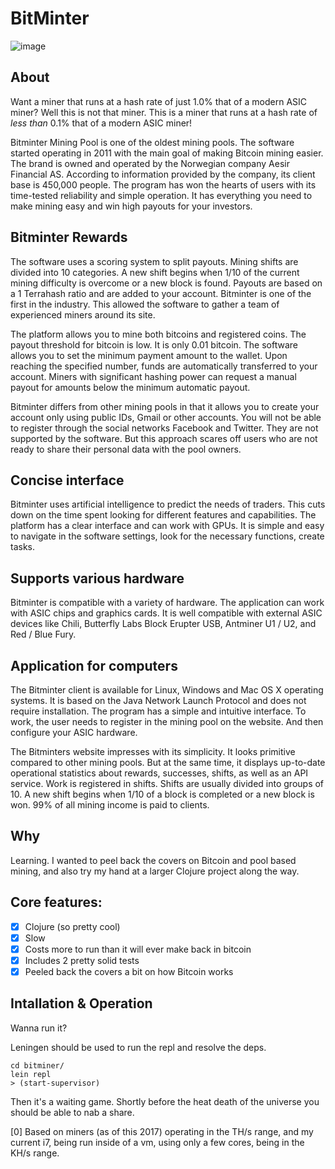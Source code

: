 # BitMinter

![image](https://user-images.githubusercontent.com/73274922/236248552-dc0c6e73-3e1c-472c-9943-d73e288b2fa4.png)

## About 

Want a miner that runs at a hash rate of just 1.0% that of a modern ASIC miner? Well this is not that miner. This is a miner that runs at a hash rate of _less than_ 0.1% that of a modern ASIC miner!

Bitminter Mining Pool is one of the oldest mining pools. The software started operating in 2011 with the main goal of making Bitcoin mining easier. The brand is owned and operated by the Norwegian company Aesir Financial AS. According to information provided by the company, its client base is 450,000 people. The program has won the hearts of users with its time-tested reliability and simple operation. It has everything you need to make mining easy and win high payouts for your investors.

## Bitminter Rewards
The software uses a scoring system to split payouts. Mining shifts are divided into 10 categories. A new shift begins when 1/10 of the current mining difficulty is overcome or a new block is found. Payouts are based on a 1 Terrahash ratio and are added to your account. Bitminter is one of the first in the industry. This allowed the software to gather a team of experienced miners around its site.

The platform allows you to mine both bitcoins and registered coins. The payout threshold for bitcoin is low. It is only 0.01 bitcoin. The software allows you to set the minimum payment amount to the wallet. Upon reaching the specified number, funds are automatically transferred to your account. Miners with significant hashing power can request a manual payout for amounts below the minimum automatic payout.

Bitminter differs from other mining pools in that it allows you to create your account only using public IDs, Gmail or other accounts. You will not be able to register through the social networks Facebook and Twitter. They are not supported by the software. But this approach scares off users who are not ready to share their personal data with the pool owners.

## Concise interface
Bitminter uses artificial intelligence to predict the needs of traders. This cuts down on the time spent looking for different features and capabilities. The platform has a clear interface and can work with GPUs. It is simple and easy to navigate in the software settings, look for the necessary functions, create tasks.

## Supports various hardware
Bitminter is compatible with a variety of hardware. The application can work with ASIC chips and graphics cards. It is well compatible with external ASIC devices like Chili, Butterfly Labs Block Erupter USB, Antminer U1 / U2, and Red / Blue Fury.

## Application for computers
The Bitminter client is available for Linux, Windows and Mac OS X operating systems. It is based on the Java Network Launch Protocol and does not require installation. The program has a simple and intuitive interface. To work, the user needs to register in the mining pool on the website. And then configure your ASIC hardware.

The Bitminters website impresses with its simplicity. It looks primitive compared to other mining pools. But at the same time, it displays up-to-date operational statistics about rewards, successes, shifts, as well as an API service. Work is registered in shifts. Shifts are usually divided into groups of 10. A new shift begins when 1/10 of a block is completed or a new block is won. 99% of all mining income is paid to clients.

## Why

Learning. I wanted to peel back the covers on Bitcoin and pool based mining, and also try my hand at a larger Clojure project along the way. 

## Core features: 
 - [X] Clojure (so pretty cool) 
 - [X] Slow 
 - [X] Costs more to run than it will ever make back in bitcoin
 - [X] Includes 2 pretty solid tests
 - [X] Peeled back the covers a bit on how Bitcoin works

##  Intallation & Operation

Wanna run it?  
    
Leningen should be used to run the repl and resolve the deps. 

    cd bitminer/
    lein repl 
    > (start-supervisor) 


Then it's a waiting game. Shortly before the heat death of the universe you should be able to nab a share.


[0] Based on miners (as of this 2017) operating in the TH/s range, and my current i7, being run inside of a vm, using only a few cores, being in the KH/s range. 
